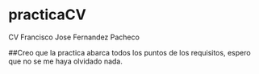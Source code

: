 # practicaCV
CV Francisco Jose Fernandez Pacheco

##Creo que la practica abarca todos los puntos de los requisitos, espero que no se me haya olvidado nada.
